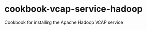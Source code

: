 cookbook-vcap-service-hadoop
============================

Cookbook for installing the Apache Hadoop VCAP service